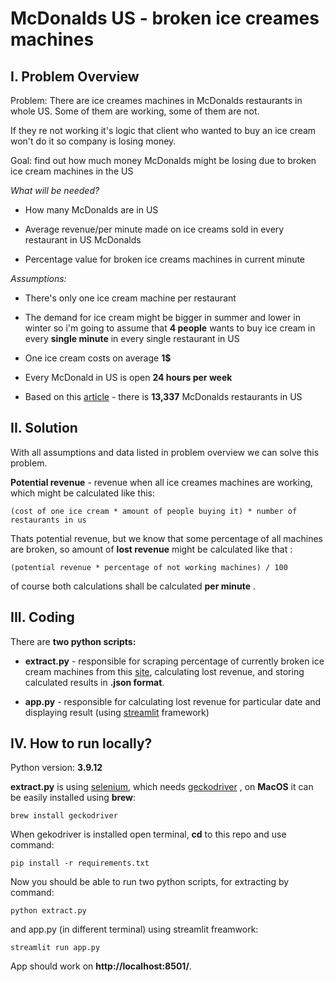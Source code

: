
# McDonalds US - broken ice creames machines

  

  

## I. Problem Overview

  

Problem: There are ice creames machines in McDonalds restaurants in whole US. Some of them are working, some of them are not.

  

If they re not working it's logic that client who wanted to buy an ice cream won't do it so company is losing money.

  

  

Goal: find out how much money McDonalds might be losing due to broken ice cream machines in the US

  

  

*What will be needed?*

  

  

* How many McDonalds are in US

  

* Average revenue/per minute made on ice creams sold in every restaurant in US McDonalds

  

* Percentage value for broken ice creams machines in current minute

  

  

*Assumptions:*

  

  

* There's only one ice cream machine per restaurant

  

* The demand for ice cream might be bigger in summer and lower in winter so i'm going to assume that **4 people** wants to buy ice cream in every **single minute** in every single restaurant in US

* One ice cream costs on average **1$**

  

* Every McDonald in US is open **24 hours per week**

  

* Based on this [article](https://www.scrapehero.com/location-reports/McDonalds-USA/) - there is **13,337** McDonalds restaurants in US

  
  

## II. Solution

With all assumptions and data listed in problem overview we can solve this problem.

  

**Potential revenue** - revenue when all ice creames machines are working, which might be calculated like this:

  

`(cost of one ice cream * amount of people buying it) * number of restaurants in us`

  

Thats potential revenue, but we know that some percentage of all machines are broken, so amount of **lost revenue** might be calculated like that :

  

`(potential revenue * percentage of not working machines) / 100`

  

of course both calculations shall be calculated **per minute** .

  

## III. Coding

  

There are **two python scripts:**

  

* **extract.py** - responsible for scraping percentage of currently broken ice cream machines from this [site](https://mcbroken.com/), calculating lost revenue, and storing calculated results in **.json format**.

* **app.py** - responsible for calculating lost revenue for particular date and displaying result (using [streamlit](https://streamlit.io/) framework)

  
  
  

## IV. How to run locally?

  
Python version: **3.9.12**

**extract.py** is using [selenium](https://www.selenium.dev/documentation/), which needs [geckodriver](https://github.com/mozilla/geckodriver) , on **MacOS** it can be easily installed using **brew**:

    brew install geckodriver

When gekodriver is installed open terminal, **cd** to this repo and use command:

    pip install -r requirements.txt
   
   Now you should be able to run two python scripts, for extracting by command:
   

    python extract.py

and app.py (in different terminal) using streamlit freamwork:

    streamlit run app.py

App should work on **http://localhost:8501/**.
